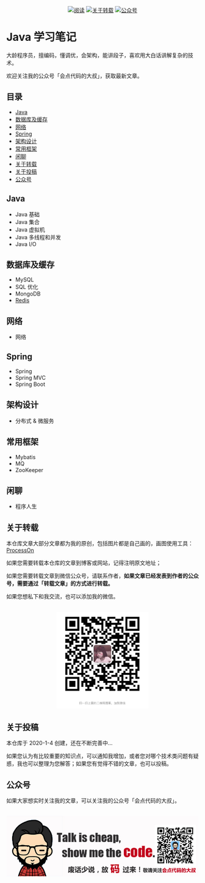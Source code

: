 <p align="center">
  <a href="https://github.com/CodeDaShu/JavaNotes"><img src="https://img.shields.io/badge/阅读-read-red.svg" alt="阅读"></a>
  <a href="#关于转载"><img src="https://img.shields.io/badge/chat-微信-blue.svg" alt="关于转载"></a>
  <a href="#公众号"><img src="https://img.shields.io/badge/chat-公众号-orange.svg" alt="公众号"></a>
</p>

# Java 学习笔记

大龄程序员，擅编码，懂调优，会架构，能讲段子，喜欢用大白话讲解复杂的技术。

欢迎关注我的公众号「会点代码的大叔」，获取最新文章。


## 目录

- [Java](#Java)
- [数据库及缓存](#数据库及缓存)
- [网络](#网络)
- [Spring](#Spring)
- [架构设计](#架构设计)
- [常用框架](#常用框架)
- [闲聊](#闲聊)
- [关于转载](#关于转载)
- [关于投稿](#关于投稿)
- [公众号](#公众号)

## Java

- Java 基础
- Java 集合
- Java 虚拟机
- Java 多线程和并发
- Java I/O

## 数据库及缓存

- MySQL
- SQL 优化
- MongoDB
- [Redis](/notes/database/Redis.md)

## 网络

- 网络

## Spring

- Spring
- Spring MVC
- Spring Boot

## 架构设计

- 分布式 & 微服务

## 常用框架

- Mybatis
- MQ
- ZooKeeper


## 闲聊

- 程序人生


## 关于转载

本仓库文章大部分文章都为我的原创，包括图片都是自己画的，画图使用工具：[ProcessOn](https://www.processon.com/)

如果您需要转载本仓库的文章到博客或网站，记得注明原文地址；

如果您需要转载文章到微信公众号，请联系作者，**如果文章已经发表到作者的公众号，需要通过「转载文章」的方式进行转载。**

如果您想私下和我交流，也可以添加我的微信。

<div align="center">
    <br>
    <img width="240px" src="https://github.com/CodeDaShu/JavaNotes/blob/master/img/wechat.jpg">
</div>

## 关于投稿

本仓库于 2020-1-4 创建，还在不断完善中...

如果您认为有比较重要的知识点，可以通知我增加，或者您对哪个技术类问题有疑惑，我也可以整理为您解答；如果您有觉得不错的文章，也可以投稿。


## 公众号

如果大家想实时关注我的文章，可以关注我的公众号「会点代码的大叔」。

<div align="center">
    <br>
    <img width="750px" src="https://github.com/CodeDaShu/JavaNotes/blob/master/img/sign.jpg">
</div>
